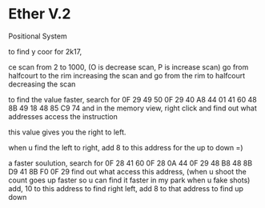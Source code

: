 # Ether V.2
Positional System

to find y coor for 2k17,

ce scan from 2 to 1000, (O is decrease scan, P is increase scan)  go from halfcourt to the rim increasing the scan and go from the rim to halfcourt decreasing the scan

to find the value faster, search for 0F 29 49 50 0F 29 40 A8 44 01 41 60 48 8B 49 18 48 85 C9 74 and in the memory view, right click and find out what addresses access the instruction

this value gives you the right to left.

when u find the left to right, add 8 to this address for the up to down =)

a faster soulution, search for 0F 28 41 60 0F 28 0A 44 0F 29 48 B8 48 8B D9 41 8B F0 0F 29
find out what access this address, (when u shoot the count goes up faster so u can find it faster in my park when u fake shots) add, 10 to this address to find right left, add 8 to that address to find up down
